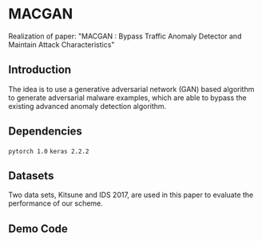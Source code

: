 # MACGAN
Realization of paper: "MACGAN : Bypass Traffic Anomaly Detector and Maintain Attack Characteristics"

## Introduction
The idea is to use a generative adversarial network (GAN) based algorithm to generate adversarial malware examples, which are able to bypass the existing advanced anomaly detection algorithm.

## Dependencies
 ```pytorch 1.0``` ```keras 2.2.2``` 
 
 ## Datasets
 Two data sets, Kitsune and IDS 2017, are used in this paper to evaluate the performance of our scheme.
 
 ## Demo Code
 
